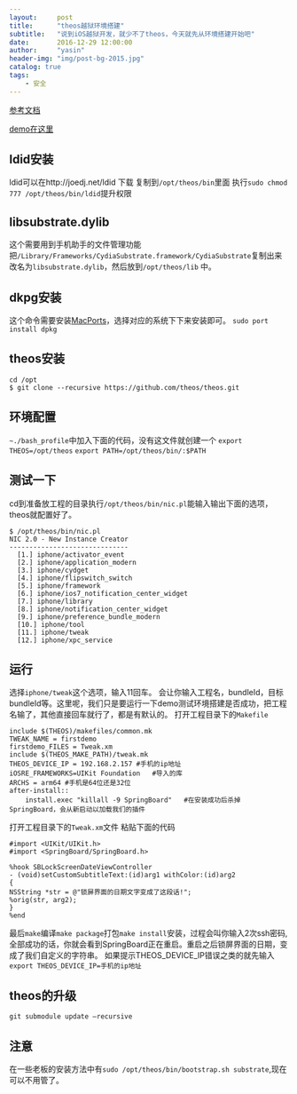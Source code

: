 ```yaml
---
layout:     post
title:      "theos越狱环境搭建"
subtitle:   "说到iOS越狱开发，就少不了theos，今天就先从环境搭建开始吧"
date:       2016-12-29 12:00:00
author:     "yasin"
header-img: "img/post-bg-2015.jpg"
catalog: true
tags:
    - 安全
---
```


[参考文档](https://github.com/theos/theos/wiki/Installation)

[demo在这里](https://github.com/YasinTian/TheosFirstDemo/tree/master)

## ldid安装

ldid可以在http://joedj.net/ldid 下载
复制到`/opt/theos/bin`里面
执行`sudo chmod 777 /opt/theos/bin/ldid`提升权限

## libsubstrate.dylib

这个需要用到手机助手的文件管理功能把`/Library/Frameworks/CydiaSubstrate.framework/CydiaSubstrate`复制出来
改名为`libsubstrate.dylib`，然后放到`/opt/theos/lib` 中。

## dkpg安装

这个命令需要安装[MacPorts](https://www.macports.org/install.php)，选择对应的系统下下来安装即可。
`sudo port install dpkg`

## theos安装

```
cd /opt
$ git clone --recursive https://github.com/theos/theos.git
```

## 环境配置

`~./bash_profile`中加入下面的代码，没有这文件就创建一个
`export THEOS=/opt/theos`
`export PATH=/opt/theos/bin/:$PATH`

## 测试一下

cd到准备放工程的目录执行`/opt/theos/bin/nic.pl`能输入输出下面的选项，theos就配置好了。

```
$ /opt/theos/bin/nic.pl
NIC 2.0 - New Instance Creator
------------------------------
  [1.] iphone/activator_event
  [2.] iphone/application_modern
  [3.] iphone/cydget
  [4.] iphone/flipswitch_switch
  [5.] iphone/framework
  [6.] iphone/ios7_notification_center_widget
  [7.] iphone/library
  [8.] iphone/notification_center_widget
  [9.] iphone/preference_bundle_modern
  [10.] iphone/tool
  [11.] iphone/tweak
  [12.] iphone/xpc_service
```

## 运行

选择`iphone/tweak`这个选项，输入11回车。
会让你输入工程名，bundleId，目标bundleId等。这里呢，我们只是要运行一下demo测试环境搭建是否成功，把工程名输了，其他直接回车就行了，都是有默认的。
打开工程目录下的`Makefile`


```
include $(THEOS)/makefiles/common.mk
TWEAK_NAME = firstdemo
firstdemo_FILES = Tweak.xm
include $(THEOS_MAKE_PATH)/tweak.mk
THEOS_DEVICE_IP = 192.168.2.157	#手机的ip地址
iOSRE_FRAMEWORKS=UIKit Foundation	#导入的库
ARCHS = arm64 #手机是64位还是32位
after-install::
	install.exec "killall -9 SpringBoard"	#在安装成功后杀掉SpringBoard，会从新启动以加载我们的插件
```

打开工程目录下的`Tweak.xm`文件
粘贴下面的代码

```
#import <UIKit/UIKit.h>
#import <SpringBoard/SpringBoard.h>

%hook SBLockScreenDateViewController
- (void)setCustomSubtitleText:(id)arg1 withColor:(id)arg2
{
NSString *str = @"锁屏界面的日期文字变成了这段话!";
%orig(str, arg2);
}
%end

```

最后`make`编译`make package`打包`make install`安装，过程会叫你输入2次ssh密码,全部成功的话，你就会看到SpringBoard正在重启。重启之后锁屏界面的日期，变成了我们自定义的字符串。
如果提示THEOS_DEVICE_IP错误之类的就先输入`export THEOS_DEVICE_IP=手机的ip地址`


## theos的升级

`git submodule update –recursive`

## 注意

在一些老板的安装方法中有`sudo /opt/theos/bin/bootstrap.sh substrate`,现在可以不用管了。
